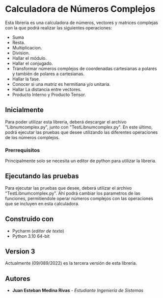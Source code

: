 # Calculadora de Números Complejos

Esta libreria es una calculadora de números, vectores y matrices complejas con la que podrá realizar las siguientes operaciones:
* Suma
* Resta.
* Multiplicacion.
* Division.
* Hallar el módulo.
* Hallar el conjugado.
* Transformar números complejos de coordenadas cartesianas a polares y también de polares a cartesianas.
* Hallar la fase.
* Conocer si una matriz es hermitiana y/o unitaria.
* Hallar La distancia entre vectores.
* Producto Interno y Producto Tensor.

## Inicialmente

Para poder utilizar esta libreria, deberá descargar el archivo "Libnumcomplex.py", junto con
"TestLibnumcomplex.py". En este último, podrá ejecutar las pruebas que desee utilizando las diferentes  operaciones de
los números complejos.

### Prerrequisitos

Principalmente solo se necesita un editor de python para utilizar la libreria.

## Ejecutando las pruebas

Para ejecutar las pruebas que desee, deberá utilizar el archivo "TestLibnumcomplex.py". Ahí podrá cambiar los
parametros de las funciones, permitiendole operar números complejos con las operaciones que se incluyen
en esta calculadora.

## Construido con

* Pycharm (*editor de texto*)
* Python 3.10 64-bit

## Version 3

Actualmente (09/089/2022) es la tercera versión de esta libreria.

## Autores

* **Juan Esteban Medina Rivas** - *Estudiante Ingeniería de Sistemas* 

